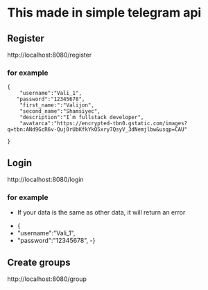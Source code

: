 <!-- Boburshoh Khusanov-->

# This made in simple telegram api

## Register 
http://localhost:8080/register

### for example
```
{
    "username":"Vali_1",
   "password":"12345678",
    "first_name:":"Valijon",
    "second_name":"Shamsiyec",
    "description":"I`m fullstack developer",
    "avatarca":"https://encrypted-tbn0.gstatic.com/images?q=tbn:ANd9GcR6v-Quj0rUbKfkYkO5xry7QsyV_3dNemjlbw&usqp=CAU"

}
```

## Login 
http://localhost:8080/login

### for example
+ If your data is the same as other data, it will return an error
- {
-    "username":"Vali_1",
-    "password":"12345678",
-}

## Create groups
http://localhost:8080/group
